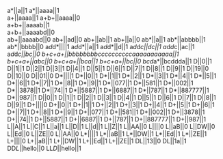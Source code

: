 a*||a||1
a*||aaaa||1  
a+||aaaa||1 
a+b+||aaaa||0  
a+b+||aaaab||1  
a+b+||aaaabd||0  
ab+||aaaabd||0
ab+||ad||0
ab+||ab||1
ab+||a||0
ab*||a||1
ab*||abbbb||1   
ab*||bbbb||0
a*d*d*||||1
a*d*d*||a||1
a*d*d*||d||1
a*d*d*c||dc||1
a*d*d*c||ac||1
a*d*d*c||bc||0
b+c+a+||bbbbbbbbccccccccccaaaaaaaaaaa||1
b+c+a+||abc||0
b+c+a+||bca||1
b+c+a+||bc||0
bcd*a*||bcddda||1
D||0||1
D||1||1
D||2||1
D||3||1
D||4||1
D||5||1
D||6||1
D||7||1
D||8||1
D||9||1
D||19||0
D||10||0
D||01||0
D*||||1
D*||0||1
D*||1||1
D*||2||1
D*||3||1
D*||4||1
D*||5||1
D*||6||1
D*||7||1
D*||8||1
D*||9||1
D*||077||1
D*||581||1
D*||002||1
D*||3878||1
D*||74||1
D*||5887||1
D*||6887||1
D*||787||1
D*||887777||1
D*||987||1
D||0||1
D||1||1
D||2||1
D||3||1
D||4||1
D||5||1
D||6||1
D||7||1
D||8||1
D||9||1
D+||||0
D+||0||1
D+||1||1
D+||2||1
D+||3||1
D+||4||1
D+||5||1
D+||6||1
D+||7||1
D+||8||1
D+||9||1
D+||077||1
D+||581||1
D+||002||1
D+||3878||1
D+||74||1
D+||5887||1
D+||6887||1
D+||787||1
D+||887777||1
D+||987||1
L||A||1
L||C||1
L||a||1
L||D||1
L||d||1
L||Z||1
L||AA||0
L||||0
L||aB||0
L||DW||0
L||Ed||0
L||ZE||0
L||AA||0
L*||||1
L*||aB||1
L*||DW||1
L*||Ed||1
L*||ZE||1
L+||||0
L+||aB||1
L+||DW||1
L+||Ed||1
L+||ZE||1
DL||13||0
DL||1a||1
DD*L*||hello||0
LL*D*||hello||1
